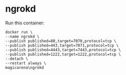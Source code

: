 # ngrokd
Run this container:

    docker run \
    --name ngrokd \
    --publish published=80,target=7070,protocol=tcp \
    --publish published=443,target=7071,protocol=tcp \
    --publish published=4443,target=7443,protocol=tcp \
    --publish published=1222,target=1222,protocol=tcp \
    --detach \
    --restart always \
    magicarena\ngrokd